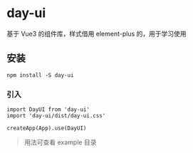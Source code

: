 # day-ui

基于 Vue3 的组件库，样式借用 element-plus 的，用于学习使用

## 安装

```
npm install -S day-ui
```

### 引入

```
import DayUI from 'day-ui'
import 'day-ui/dist/day-ui.css'

createApp(App).use(DayUI)
```

> 用法可查看 example 目录
